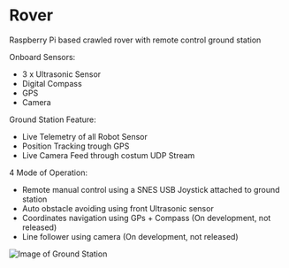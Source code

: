 # Rover
Raspberry Pi based crawled rover with remote control ground station 

Onboard Sensors:  
- 3 x Ultrasonic Sensor
- Digital Compass
- GPS
- Camera

Ground Station Feature: 
- Live Telemetry of all Robot Sensor
- Position Tracking trough GPS 
- Live Camera Feed through costum UDP Stream

4 Mode of Operation:
- Remote manual control using a SNES USB Joystick attached to ground station
- Auto obstacle avoiding using front Ultrasonic sensor
- Coordinates navigation using GPs + Compass (On development, not released)
- Line follower using camera (On development, not released)

![Image of Ground Station](https://github.com/MatteoFormentin/Rover/dev_file/img/ground_station.jpg)
